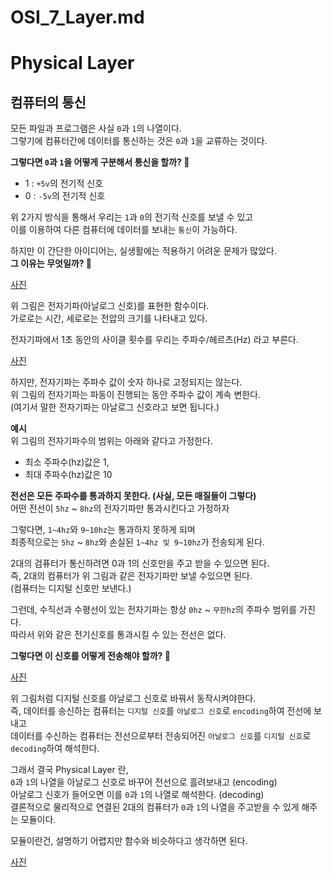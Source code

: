 # OSI_7_Layer.md 
# Physical Layer    
## 컴퓨터의 통신   
모든 파일과 프로그램은 사실 `0`과 `1`의 나열이다.           
그렇기에 컴퓨터간에 데이터를 통신하는 것은 `0`과 `1`을 교류하는 것이다.            

**그렇다면 `0`과 `1`을 어떻게 구분해서 통신을 할까? 🤔**   

* 1 : `+5v`의 전기적 신호  
* 0 : `-5v`의 전기적 신호 

위 2가지 방식을 통해서 우리는 `1`과 `0`의 전기적 신호를 보낼 수 있고  
이를 이용하여 다른 컴퓨터에 데이터를 보내는 `통신`이 가능하다.       

하지만 이 간단한 아이디어는, 실생활에는 적용하기 어려운 문제가 많았다.      
**그 이유는 무엇일까? 🤔**  

[사진]()   
  
위 그림은 전자기파(아날로그 신호)를 표현한 함수이다.      
가로로는 시간, 세로로는 전압의 크기를 나타내고 있다.        
       
전자기파에서 1초 동안의 사이클 횟수를 우리는 주파수/헤르츠(Hz) 라고 부른다.    
    
[사진]()      
     
하지만, 전자기파는 주파수 값이 숫자 하나로 고정되지는 않는다.       
위 그림의 전자기파는 파동이 진행되는 동안 주파수 값이 계속 변한다.    
(여기서 말한 전자기파는 아날로그 신호라고 보면 됩니다.)   
   
**예시**   
위 그림의 전자기파수의 범위는 아래와 같다고 가정한다.   
   
* 최소 주파수(hz)값은 1,     
* 최대 주파수(hz)값은 10    

**전선은 모든 주파수를 통과하지 못한다. (사실, 모든 매질들이 그렇다)**        
어떤 전선이 `5hz` ~ `8hz`의 전자기파만 통과시킨다고 가정하자   
        
그렇다면, `1~4hz`와 `9~10hz`는 통과하지 못하게 되며     
최종적으로는 `5hz` ~ `8hz`와 손실된 `1~4hz 및 9~10hz`가 전송되게 된다.      
    
2대의 검퓨터가 통신하려면 0과 1의 신호만을 주고 받을 수 있으면 된다.      
즉, 2대의 컴퓨터가 위 그림과 같은 전자기파만 보낼 수있으면 된다.    
(컴퓨터는 디지털 신호만 보낸다.)    
   
그런데, 수직선과 수평선이 있는 전자기파는 항상 `0hz` ~ `무한hz`의 주파수 범위를 가진다.   
따라서 위와 같은 전기신호를 통과시킬 수 있는 전선은 없다.    

**그렇다면 이 신호를 어떻게 전송해야 할까? 🤔**   

[사진]()   

위 그림처럼 디지털 신호를 아날로그 신호로 바꿔서 동작시켜야한다.    
즉, 데이터를 송신하는 컴퓨터는 `디지털 신호`를 `아날로그 신호`로 `encoding`하여 전선에 보내고  
데이터를 수신하는 컴퓨터는 전선으로부터 전송되어진 `아날로그 신호`를 `디지털 신호`로 `decoding`하여 해석한다.   
    
그래서 결국 Physical Layer 란,     
`0`과 `1`의 나열을 아날로그 신호로 바꾸어 전선으로 흘려보내고 (encoding)        
아날로그 신호가 들어오면 이를 `0`과 `1`의 나열로 해석한다. (decoding)        
결론적으로 물리적으로 연결된 2대의 컴퓨터가 `0`과 `1`의 나열을 주고받을 수 있게 해주는 모듈이다.       

모듈이란건, 설명하기 어렵지만 함수와 비슷하다고 생각하면 된다.    

[사진]()  
  




   










